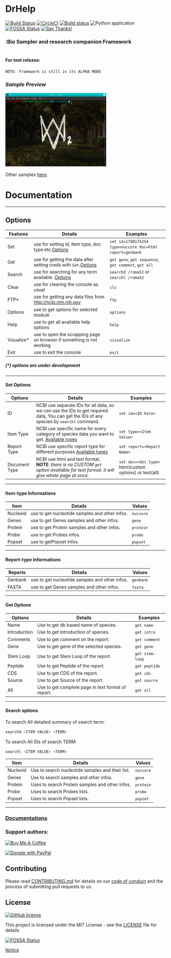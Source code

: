 # DrHelp

[![Build Status](https://travis-ci.com/StrinTH/DrHelp.svg?branch=master)](https://travis-ci.com/StrinTH/DrHelp)
[![CircleCI](https://circleci.com/gh/StrinTH/DrHelp/tree/master.svg?style=shield)](https://circleci.com/gh/StrinTH/DrHelp/tree/master)
[![Build status](https://ci.appveyor.com/api/projects/status/uipoli0a8hkmyo23/branch/master?svg=true)](https://ci.appveyor.com/project/0x0is1/DrHelp/branch/master) 
![Python application](https://github.com/StrinTH/DrHelp/workflows/Python%20application/badge.svg)
[![FOSSA Status](https://app.fossa.com/api/projects/git%2Bgithub.com%2FStrinTH%2FBSFramework.svg?type=shield)](https://app.fossa.com/projects/git%2Bgithub.com%2FStrinTH%2FBSFramework?ref=badge_shield)
[![Say Thanks!](https://img.shields.io/badge/Say%20Thanks-!-1EAEDB.svg)](https://saythanks.io/to/0x0is1off@gmail.com)
### :Bio Sampler and research companion Framework
# 
#### For test release:

```sh
NOTE: Framework is still in its ALPHA MODE
```
### ***Sample Preview***
<img src="assets/preview1.gif" alt="Preview-1" height = 230 width = 317>
<p>Other samples <a href="assets/">here</a>.</p>


# Documentation

***

## Options
<div id="features">

| Features | Details | Examples |
| ------ | ------ | ------ |
| Set | use for setting id, item type, doc type etc.<a href="#set_options">Options</a>  | ```set id=1798174254 type=nuccore doc=html report=genbank```|
| Get | use for getting the data after setting creds with ```Set```.<a href="#get_options">Options</a>|```get gene```, ```get sequence```, ```get comment```, ```get all``` |
| Search | use for searching for any term available. <a href="#search_options">Options</a>| ```searchd /roma52``` or ```searchl /roma52```|
| Clear | use for clearing the console as usual | ```cls```|
| FTP* | use for getting any data files from http://ncbi.nlm.nih.gov  | ```ftp```|
| Options | use to get options for selected module | ```options``` |
| Help | use to get all available help options | ```help``` |
| Visualize* | use to open the scrapping page on browser if something is not working | ```visualize``` |
| Exit | use to exit the console | ```exit``` |
##### (*) options are under development

</div>

***

<div id="set">

#### Set Options

| Options | Details | Examples |
| ------ | ------ | ------ |
| ID | NCBI use separate IDs for all data, so we can use the IDs to get required data, You can get the IDs of any species by ```searchl``` command.  | ```set id=<ID here>```|
| Item Type | NCBI use specific name for every category of species data you want to get. <a href="#type">Available types</a> |```set type=<Item Value>```  |
| Report Type | NCBI use specific report type for different purposes <a href="#report">Available types</a> | ```set report=<Report Name>```|
| Document Type | NCBI use html and text format. **NOTE**: *there is no CUSTOM ```get``` option available for text format. it will give whole page at once.*  | ```set doc=<doc type>``` html(custom options) or text(all)|
</div>

***

<div id="type">

#### Item-type Informations

| Item | Details | Values |
| ------ | ------ | ------ |
| Nucleoid |  use to get nucleotide samples and other infos. | ```nuccore```|
| Genes |  use to get Genes samples and other infos. | ```gene```|
| Protein |  use to get Protein samples and other infos. | ```protein```|
| Probe |  use to get Probes infos. | ```probe```|
| Popset |  use to getPopset infos. | ```popset```|

</div>

***

<div id="report">



#### Report-type Informations

| Reports | Details | Values |
| ------ | ------ | ------ |
| Genbank |  use to get nucleotide samples and other infos. | ```genbank```|
| FASTA |  use to get Genes samples and other infos. | ```fasta```|
</div>

***

<div id="get_options">

#### Get Options

| Options | Details | Examples |
| ------ | ------ | ------ |
| Name | Use to get db based name of species.  | ```get name```|
| Introduction | Use to get introduction of species. |```get intro```  |
| Comments | Use to get comment on the report.| ```get comment```|
| Gene | Use to get gene of the selected species.| ```get gene```|
| Stem Loop | Use to get Stem Loop of the report.| ```get stem-loop```|
| Peptide | Use to get Peptide of the report.| ```get peptide```|
| CDS |  Use to get CDS of the report.| ```get cds```|
| Source |  Use to get Source of the report.| ```get source```|
| All |  Use to get complete page in text format of report.| ```get all```|
</div>

***
<div id="search">

#### Search options
To search All detailed summary of search term:
```sh
searchd <ITEM VALUE> <TERM>
```
To search All IDs of search TERM:
```sh
searchl <ITEM VALUE> <TERM>
```

| Item | Details | Values |
| ------ | ------ | ------ |
| Nucleoid |  Use to search nucleotide samples and their list. | ```nuccore``` |
| Genes |  Use to search samples and other infos. | ```gene```|
| Protein |  Uses to search Protein samples and other infos. | ```protein```|
| Probe |  Uses to search Probes lists. | ```probe```|
| Popset |  Uses to search Popset lists. | ```popset```|

</div>

***

### <a href = "Documentations/documentation.md">Documentations</a>

### **Support authors**:

<a href="https://www.buymeacoffee.com/6dciIwk" target="_blank"><img src="https://cdn.buymeacoffee.com/buttons/default-pink.png" alt="Buy Me A Coffee" height= 51 width = 217></a>

<a href="https://paypal.me/0x0is1?locale.x=en_GB" target="_blank"><img src="https://pluspng.com/img-png/-460.png" alt="Donate with PayPal" height= 51 width = 217></a>


## Contributing

Please read [CONTRIBUTING.md](CONTRIBUTING.md) for details on our [code of conduct](CODE_OF_CONDUCT.md) and the process of submitting pull requests to us.

## License 
[![GitHub license](https://img.shields.io/github/license/0x0is1/DrHelp)](https://github.com/0x0is1/DrHelp/blob/master/LICENSE)

This project is licensed under the MIT License - see the [LICENSE](LICENSE) file for details


[![FOSSA Status](https://app.fossa.io/api/projects/git%2Bgithub.com%2FStrinTH%2FDrHelp.svg?type=large)](https://app.fossa.io/projects/git%2Bgithub.com%2FStrinTH%2FDrHelp?ref=badge_large)

<a href="NOTICE.md">Notice</a>
